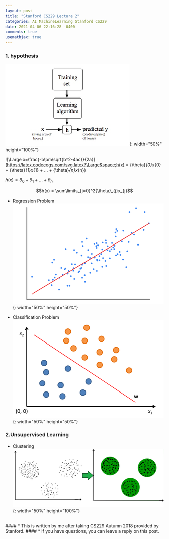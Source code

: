 ```yaml
---
layout: post
title: "Stanford CS229 Lecture 2"
categories: AI MachineLearning Stanford CS229
date: 2021-04-06 22:16:28 -0400
comments: true
usemathjax: true
---
```


### 1. hypothesis
![hypothesis](/images/stanford229/hypothesis.jpg){: width="50%" height="100%"}

![\Large x=\frac{-b\pm\sqrt{b^2-4ac}}{2a}](https://latex.codecogs.com/svg.latex?\Large&space;h(x) = {\theta}_{0}x_{0} + {\theta}_{1}x_{1} + ... + {\theta}_{n}x_{n})  

$h(x) = {\theta}_{0} + {\theta}_{1} + ... + {\theta}_{n}$  

$$h(x) = \sum\limits_{j=0}^2{\theta}_{j}x_{j}$$ 

- Regression Problem  
![linear regression](/images/stanford229/linear_regression.png){: width="50%" height="50%"}

- Classification Problem  
![classification problems](/images/stanford229/classification_problems.png){: width="50%" height="50%"}

### 2.Unsupervised Learning
- Clustering  
![clustering](/images/stanford229/clustering.jpg){: width="50%" height="100%"}

<br/>
#### * This is written by me after taking CS229 Autumn 2018 provided by Stanford.
#### * If you have questions, you can leave a reply on this post.

